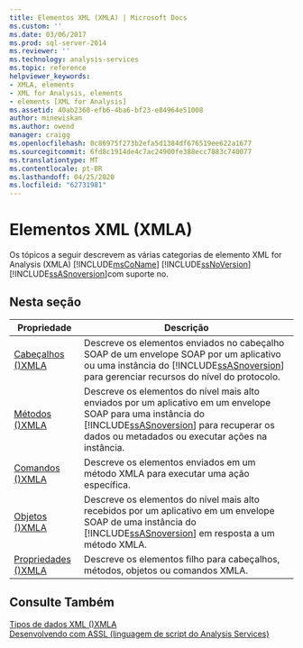 ```yaml
---
title: Elementos XML (XMLA) | Microsoft Docs
ms.custom: ''
ms.date: 03/06/2017
ms.prod: sql-server-2014
ms.reviewer: ''
ms.technology: analysis-services
ms.topic: reference
helpviewer_keywords:
- XMLA, elements
- XML for Analysis, elements
- elements [XML for Analysis]
ms.assetid: 40ab2360-efb6-4ba6-bf23-e84964e51008
author: minewiskan
ms.author: owend
manager: craigg
ms.openlocfilehash: 0c86975f273b2efa5d1384df676519ee622a1677
ms.sourcegitcommit: 6fd8c1914de4c7ac24900fe388ecc7883c740077
ms.translationtype: MT
ms.contentlocale: pt-BR
ms.lasthandoff: 04/25/2020
ms.locfileid: "62731981"
---
```

# <a name="xml-elements-xmla"></a>Elementos XML (XMLA)
  Os tópicos a seguir descrevem as várias categorias de elemento XML for Analysis (XMLA) [!INCLUDE[msCoName](../../includes/msconame-md.md)] [!INCLUDE[ssNoVersion](../../includes/ssnoversion-md.md)] [!INCLUDE[ssASnoversion](../../includes/ssasnoversion-md.md)]com suporte no.  
  
## <a name="in-this-section"></a>Nesta seção  
  
|Propriedade|Descrição|  
|--------------|-----------------|  
|[Cabeçalhos &#40;&#41;XMLA](https://docs.microsoft.com/bi-reference/xmla/xml-elements-headers/xml-elements-headers)|Descreve os elementos enviados no cabeçalho SOAP de um envelope SOAP por um aplicativo ou uma instância do [!INCLUDE[ssASnoversion](../../includes/ssasnoversion-md.md)] para gerenciar recursos do nível do protocolo.|  
|[Métodos &#40;&#41;XMLA](https://docs.microsoft.com/bi-reference/xmla/xml-elements-methods)|Descreve os elementos do nível mais alto enviados por um aplicativo em um envelope SOAP para uma instância do [!INCLUDE[ssASnoversion](../../includes/ssasnoversion-md.md)] para recuperar os dados ou metadados ou executar ações na instância.|  
|[Comandos &#40;&#41;XMLA](https://docs.microsoft.com/bi-reference/xmla/xml-elements-commands/xml-elements-commands)|Descreve os elementos enviados em um método XMLA para executar uma ação específica.|  
|[Objetos &#40;&#41;XMLA](https://docs.microsoft.com/bi-reference/xmla/xml-elements-objects)|Descreve os elementos do nível mais alto recebidos por um aplicativo em um envelope SOAP de uma instância do [!INCLUDE[ssASnoversion](../../includes/ssasnoversion-md.md)] em resposta a um método XMLA.|  
|[Propriedades &#40;&#41;XMLA](https://docs.microsoft.com/bi-reference/xmla/xml-elements-properties/xml-elements-properties)|Descreve os elementos filho para cabeçalhos, métodos, objetos ou comandos XMLA.|  
  
## <a name="see-also"></a>Consulte Também  
 [Tipos de dados XML &#40;&#41;XMLA](https://docs.microsoft.com/bi-reference/xmla/xml-data-types/xml-data-types-xmla)   
 [Desenvolvendo com ASSL &#40;linguagem de script do Analysis Services&#41;](../multidimensional-models/scripting-language-assl/developing-with-analysis-services-scripting-language-assl.md)  
  
  
